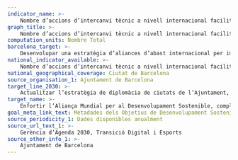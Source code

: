 ```yaml
---
indicator_name: >-
    Nombre d’accions d’intercanvi tècnic a nivell internacional facilitades
graph_title: >-
    Nombre d’accions d’intercanvi tècnic a nivell internacional facilitades
computation_units: Nombre Total
barcelona_target: >-
    Desenvolupar una estratègia d’aliances d’abast internacional per impulsar la consecució dels objectius de l’Agenda 2030
national_indicator_available: >-
    Nombre d’accions d’intercanvi tècnic a nivell internacional facilitades
national_geographical_coverage: Ciutat de Barcelona
source_organisation_1: Ajuntament de Barcelona
target_line_2030: >-
    Actualitzar l’estratègia de diplomàcia de ciutats de l’Ajuntament, maximitzant l’abast i la qualitat de les aliances per contribuir a la consecució dels Objectius de Desenvolupament Sostenible de l’Agenda 2030. Valor fita 2030: Pendent de determinar
target_name: >-
    Enfortir l’Aliança Mundial per al Desenvolupament Sostenible, complementada per aliances entre múltiples actors que mobilitzin i promoguin l’intercanvi de coneixements, expertesa, tecnologies i recursos financers, amb la finalitat de donar suport a l’assoliment dels Objectius de Desenvolupament Sostenible a tots els països, en particular als països en desenvolupament
goal_meta_link_text: Metadades dels Objetius de Desenvolupament Sostenible de les Nacions Unides (pdf 894kB)
source_periodicity_1: Dades disponibles anualment
source_url_text_1: >-
    Gerència d’Agenda 2030, Transició Digital i Esports
source_other_info_1: >-
    Ajuntament de Barcelona
---
```

